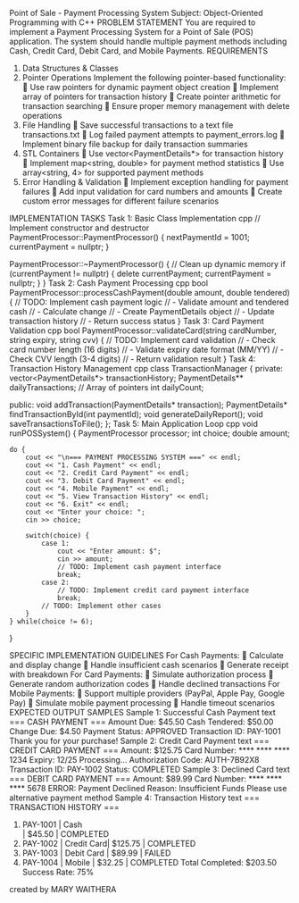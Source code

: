 Point of Sale - Payment Processing System 
Subject: Object-Oriented Programming with C++ 
PROBLEM STATEMENT 
You are required to implement a Payment Processing System for a Point of Sale (POS) 
application. The system should handle multiple payment methods including Cash, Credit 
Card, Debit Card, and Mobile Payments. 
REQUIREMENTS 
1. Data Structures & Classes 
2. Pointer Operations 
Implement the following pointer-based functionality: 
 Use raw pointers for dynamic payment object creation 
 Implement array of pointers for transaction history 
 Create pointer arithmetic for transaction searching 
 Ensure proper memory management with delete operations 
3. File Handling
 Save successful transactions to a text file transactions.txt 
 Log failed payment attempts to payment_errors.log 
 Implement binary file backup for daily transaction summaries 
4. STL Containers 
 Use vector<PaymentDetails*> for transaction history 
 Implement map<string, double> for payment method statistics 
 Use array<string, 4> for supported payment methods 
5. Error Handling & Validation 
 Implement exception handling for payment failures 
 Add input validation for card numbers and amounts 
 Create custom error messages for different failure scenarios 
 
IMPLEMENTATION TASKS 
Task 1: Basic Class Implementation 
cpp 
// Implement constructor and destructor 
PaymentProcessor::PaymentProcessor() { 
    nextPaymentId = 1001; 
    currentPayment = nullptr; 
} 
 
PaymentProcessor::~PaymentProcessor() { 
    // Clean up dynamic memory 
    if (currentPayment != nullptr) { 
        delete currentPayment; 
        currentPayment = nullptr; 
    } 
} 
Task 2: Cash Payment Processing 
cpp 
bool PaymentProcessor::processCashPayment(double amount, double tendered) { 
    // TODO: Implement cash payment logic 
    // - Validate amount and tendered cash 
    // - Calculate change 
    // - Create PaymentDetails object 
    // - Update transaction history 
    // - Return success status 
} 
Task 3: Card Payment Validation 
cpp 
bool PaymentProcessor::validateCard(string cardNumber, string expiry, string cvv) { 
    // TODO: Implement card validation 
    // - Check card number length (16 digits) 
    // - Validate expiry date format (MM/YY) 
    // - Check CVV length (3-4 digits) 
    // - Return validation result 
} 
Task 4: Transaction History Management 
cpp 
class TransactionManager { 
private: 
    vector<PaymentDetails*> transactionHistory; 
    PaymentDetails** dailyTransactions; // Array of pointers 
    int dailyCount; 
     
public: 
    void addTransaction(PaymentDetails* transaction); 
    PaymentDetails* findTransactionById(int paymentId); 
    void generateDailyReport(); 
    void saveTransactionsToFile(); 
}; 
Task 5: Main Application Loop 
cpp 
void runPOSSystem() { 
    PaymentProcessor processor; 
    int choice; 
    double amount; 
     
    do { 
        cout << "\n=== PAYMENT PROCESSING SYSTEM ===" << endl; 
        cout << "1. Cash Payment" << endl; 
        cout << "2. Credit Card Payment" << endl; 
        cout << "3. Debit Card Payment" << endl; 
        cout << "4. Mobile Payment" << endl; 
        cout << "5. View Transaction History" << endl; 
        cout << "6. Exit" << endl; 
        cout << "Enter your choice: "; 
        cin >> choice; 
         
        switch(choice) { 
            case 1: 
                cout << "Enter amount: $"; 
                cin >> amount; 
                // TODO: Implement cash payment interface 
                break; 
            case 2: 
                // TODO: Implement credit card payment interface 
                break; 
            // TODO: Implement other cases 
        } 
    } while(choice != 6); 
} 
 
SPECIFIC IMPLEMENTATION GUIDELINES 
For Cash Payments: 
 Calculate and display change 
 Handle insufficient cash scenarios 
 Generate receipt with breakdown 
For Card Payments: 
 Simulate authorization process 
 Generate random authorization codes 
 Handle declined transactions 
For Mobile Payments: 
 Support multiple providers (PayPal, Apple Pay, Google Pay) 
 Simulate mobile payment processing 
 Handle timeout scenarios 
EXPECTED OUTPUT SAMPLES 
Sample 1: Successful Cash Payment 
text 
=== CASH PAYMENT === 
Amount Due: $45.50 
Cash Tendered: $50.00 
Change Due: $4.50 
Payment Status: APPROVED 
Transaction ID: PAY-1001 
Thank you for your purchase! 
Sample 2: Credit Card Payment 
text 
=== CREDIT CARD PAYMENT === 
Amount: $125.75 
Card Number: **** **** **** 1234 
Expiry: 12/25 
Processing... 
Authorization Code: AUTH-7B92X8 
Transaction ID: PAY-1002 
Status: COMPLETED 
Sample 3: Declined Card 
text 
=== DEBIT CARD PAYMENT === 
Amount: $89.99 
Card Number: **** **** **** 5678 
ERROR: Payment Declined 
Reason: Insufficient Funds 
Please use alternative payment method 
Sample 4: Transaction History 
text 
=== TRANSACTION HISTORY === 
1. PAY-1001 | Cash       
| $45.50  | COMPLETED 
2. PAY-1002 | Credit Card| $125.75 | COMPLETED   
3. PAY-1003 | Debit Card | $89.99  | FAILED 
4. PAY-1004 | Mobile     | $32.25  | COMPLETED 
Total Completed: $203.50 
Success Rate: 75% 

created by MARY WAITHERA
